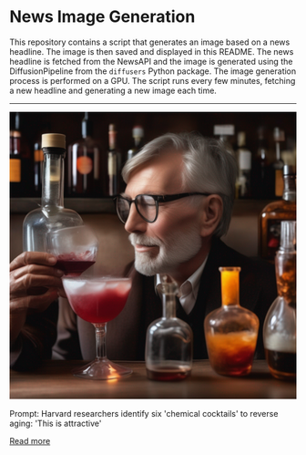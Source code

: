 # News Image Generation
This repository contains a script that generates an image based on a news headline. The image is then saved and displayed in this README.
The news headline is fetched from the NewsAPI and the image is generated using the DiffusionPipeline from the `diffusers` Python package. The image generation process is performed on a GPU.
The script runs every few minutes, fetching a new headline and generating a new image each time.

---

![Generated Image](image.png)

Prompt: Harvard researchers identify six 'chemical cocktails' to reverse aging: 'This is attractive'

[Read more](https://www.foxnews.com/media/harvard-researchers-identify-six-chemical-cocktails-reverse-aging-attractive)